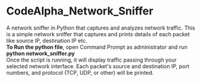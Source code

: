 # CodeAlpha_Network_Sniffer
A network sniffer in Python that captures and analyzes network traffic.
This is a simple network sniffer that captures and prints details of each packet like source IP, destination IP etc.<br>
<b>To Run the python file</b>, open Command Prompt as administrator and run <b>python network_sniffer.py</b> <br>
Once the script is running, it will display traffic passing through your selected network interface. Each packet's source and destination IP, port numbers, and protocol (TCP, UDP, or other) will be printed.
